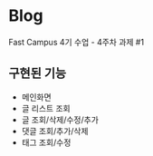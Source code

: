 # Blog
Fast Campus 4기 수업 - 4주차 과제 #1

## 구현된 기능
- 메인화면
- 글 리스트 조회
- 글 조회/삭제/수정/추가
- 댓글 조회/추가/삭제
- 태그 조회/수정
